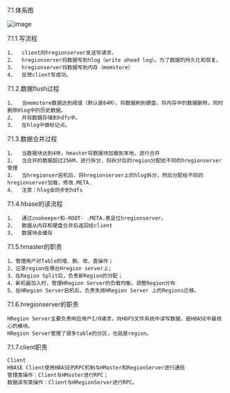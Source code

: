 7.1.体系图

![image](https://github.com/tang-engineer/Bigdata-learn/blob/master/HBase/images/HBase%E4%BD%93%E7%B3%BB%E5%9B%BE.png)

7.1.1.写流程

    1、	client向hregionserver发送写请求。
    2、	hregionserver将数据写到hlog（write ahead log）。为了数据的持久化和恢复。
    3、	hregionserver将数据写到内存（memstore）
    4、	反馈client写成功。

7.1.2.数据flush过程

    1、	当memstore数据达到阈值（默认是64M），将数据刷到硬盘，将内存中的数据删除，同时删除Hlog中的历史数据。
    2、	并将数据存储到hdfs中。
    3、	在hlog中做标记点。

7.1.3.数据合并过程

    1、	当数据块达到4块，hmaster将数据块加载到本地，进行合并
    2、	当合并的数据超过256M，进行拆分，将拆分后的region分配给不同的hregionserver管理
    3、	当hregionser宕机后，将hregionserver上的hlog拆分，然后分配给不同的hregionserver加载，修改.META.	
    4、	注意：hlog会同步到hdfs

7.1.4.hbase的读流程

    1、	通过zookeeper和-ROOT- .META.表定位hregionserver。
    2、	数据从内存和硬盘合并后返回给client
    3、	数据块会缓存

7.1.5.hmaster的职责

    1、管理用户对Table的增、删、改、查操作； 
    2、记录region在哪台Hregion server上;
    3、在Region Split后，负责新Region的分配； 
    4、新机器加入时，管理HRegion Server的负载均衡，调整Region分布
    5、在HRegion Server宕机后，负责失效HRegion Server 上的Regions迁移。

7.1.6.hregionserver的职责

    HRegion Server主要负责响应用户I/O请求，向HDFS文件系统中读写数据，是HBASE中最核心的模块。
    HRegion Server管理了很多table的分区，也就是region。

7.1.7.client职责

    Client
    HBASE Client使用HBASE的RPC机制与HMaster和RegionServer进行通信
    管理类操作：Client与HMaster进行RPC；
    数据读写类操作：Client与HRegionServer进行RPC。
